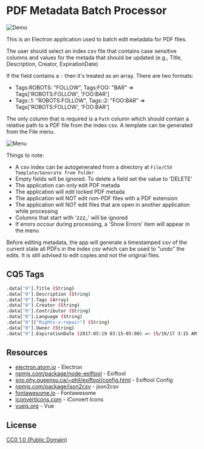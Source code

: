 # PDF Metadata Batch Processor

![Demo](http://www.portfolio.bonvon.com/demo/pdf/batch-demo.gif)

This is an Electron application used to batch edit metadata for PDF files.

The user should select an index csv file that contains case sensitive columns and values for the metada that should be updated (e.g., Title, Description, Creator, ExpirationDate)

If the field contains a `:` then it's treated as an array. There are two formats:

- Tags:ROBOTS: "FOLLOW", Tags:FOO: "BAR" => Tags['ROBOTS:FOLLOW', 'FOO:BAR']
- Tags::1: "ROBOTS:FOLLOW", Tags::2: "FOO:BAR" => Tags['ROBOTS:FOLLOW', 'FOO:BAR']

The only column that is required is a `Path` column which should contain a relative path to a PDF file from the index csv. A template can be generated from the File menu.

![Menu](http://www.portfolio.bonvon.com/demo/pdf/menu1.png)

Things to note:
- A csv index can be autogenerated from a directory at `File/CSV Template/Generate from Folder`
- Empty fields will be ignored. To delete a field set the value to 'DELETE'
- The application can only edit PDF metada
- The application will edit locked PDF metada
- The application will NOT edit non-PDF files with a PDF extension
- The application will NOT edit files that are open in another application while processing
- Columns that start with 'zzz_' will be ignored
- If errors occour during processing, a 'Show Errors' item will appear in the menu

Before editing metadata, the app will generate a timestamped csv of the current state all PDFs in the index csv which can be used to "undo" the edits. It is still advised to edit copies and not the original files.


## CQ5 Tags
```bash
.data["0"].Title (String)
.data["0"].Description (String)
.data["0"].Tags (Array)
.data["0"].Creator (String)
.data["0"].Contributor (String)
.data["0"].Language (String)
.data["0"]["Rights-x-repair"] (String)
.data["0"].Owner (String)
.data["0"].ExpirationDate (2017:05:19 03:15-05:00) => (5/19/17 3:15 AM)
```


## Resources

- [electron.atom.io](https://electron.atom.io/) - Electron
- [npmjs.com/package/node-exiftool](https://www.npmjs.com/package/node-exiftool) - Exiftool
- [sno.phy.queensu.ca/~phil/exiftool/config.html](http://www.sno.phy.queensu.ca/~phil/exiftool/config.html) - Exiftool Config
- [npmjs.com/package/json2csv](https://www.npmjs.com/package/json2csv) - json2csv
- [fontawesome.io](http://fontawesome.io/) - Fontawesome
- [iconverticons.com](https://iconverticons.com/) - iConvert Icons
- [vuejs.org](https://vuejs.org/) - Vue


## License

[CC0 1.0 (Public Domain)](LICENSE.md)
